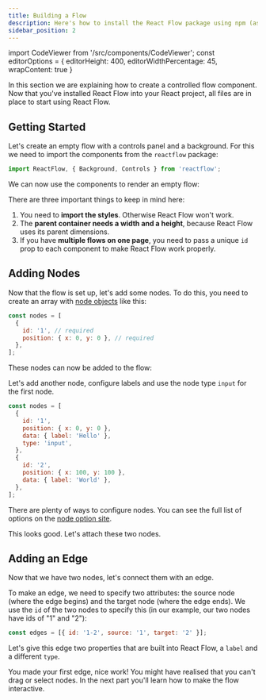 ```yaml
---
title: Building a Flow
description: Here's how to install the React Flow package using npm (as reactflow), and how to include it in your own project
sidebar_position: 2
---
```


import CodeViewer from '/src/components/CodeViewer';
const editorOptions = { editorHeight: 400, editorWidthPercentage: 45, wrapContent: true }

In this section we are explaining how to create a controlled flow component. Now that you've installed React Flow into your React project, all files are in place to start using React Flow.

## Getting Started

Let's create an empty flow with a controls panel and a background. For this we need to import the components from the `reactflow` package:

```js
import ReactFlow, { Background, Controls } from 'reactflow';
```

We can now use the components to render an empty flow:

<CodeViewer codePath="api-flows/GettingStarted1" applyStyles={false} options={editorOptions} />

There are three important things to keep in mind here:

1. You need to **import the styles**. Otherwise React Flow won't work.
2. The **parent container needs a width and a height**, because React Flow uses its parent dimensions.
3. If you have **multiple flows on one page**, you need to pass a unique `id` prop to each component to make React Flow work properly.

## Adding Nodes

Now that the flow is set up, let's add some nodes. To do this, you need to create an array with [node objects](/docs/api/nodes/node-options/) like this:

```js
const nodes = [
  {
    id: '1', // required
    position: { x: 0, y: 0 }, // required
  },
];
```

These nodes can now be added to the flow:

<CodeViewer codePath="api-flows/GettingStarted2" applyStyles={false} options={editorOptions} />

Let's add another node, configure labels and use the node type `input` for the first node.

```js
const nodes = [
  {
    id: '1',
    position: { x: 0, y: 0 },
    data: { label: 'Hello' },
    type: 'input',
  },
  {
    id: '2',
    position: { x: 100, y: 100 },
    data: { label: 'World' },
  },
];
```

<CodeViewer codePath="api-flows/GettingStarted3" applyStyles={false} options={editorOptions} />

There are plenty of ways to configure nodes. You can see the full list of options on the [node option site](/docs/api/nodes/node-options/).

This looks good. Let's attach these two nodes.

## Adding an Edge

Now that we have two nodes, let's connect them with an edge.

To make an edge, we need to specify two attributes: the source node (where the edge begins) and the target node (where the edge ends). We use the `id` of the two nodes to specify this (in our example, our two nodes have ids of "1" and "2"):

```js
const edges = [{ id: '1-2', source: '1', target: '2' }];
```

<CodeViewer codePath="api-flows/GettingStarted4" applyStyles={false} options={editorOptions} />

Let's give this edge two properties that are built into React Flow, a `label` and a different `type`.

<CodeViewer codePath="api-flows/GettingStarted5" applyStyles={false} options={editorOptions} />

You made your first edge, nice work! You might have realised that you can't drag or select nodes. In the next part you'll learn how to make the flow interactive.

